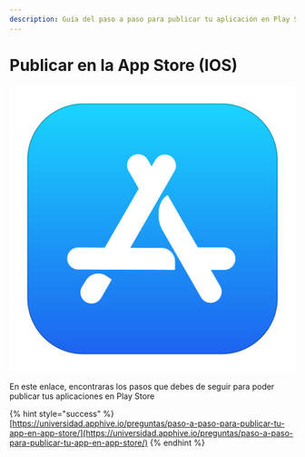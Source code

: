 ```yaml
---
description: Guía del paso a paso para publicar tu aplicación en Play Store
---
```


# Publicar en la App Store \(IOS\)

![](../.gitbook/assets/8d8f08e1de9007e8af37f7aa0ad49446.png)

En este enlace, encontraras los pasos que debes de seguir para poder publicar tus aplicaciones en Play Store

{% hint style="success" %}
[https://universidad.apphive.io/preguntas/paso-a-paso-para-publicar-tu-app-en-app-store/](https://universidad.apphive.io/preguntas/paso-a-paso-para-publicar-tu-app-en-app-store/)
{% endhint %}

